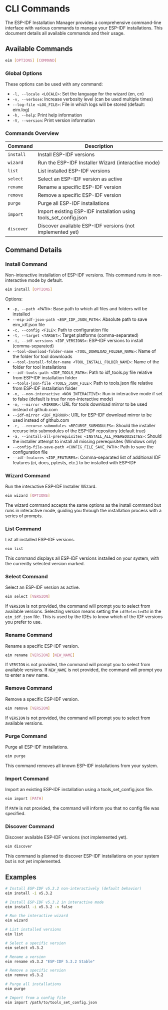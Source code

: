 # CLI Commands

The ESP-IDF Installation Manager provides a comprehensive command-line interface with various commands to manage your ESP-IDF installations. This document details all available commands and their usage.

## Available Commands

```bash
eim [OPTIONS] [COMMAND]
```

### Global Options

These options can be used with any command:

- `-l, --locale <LOCALE>`: Set the language for the wizard (en, cn)
- `-v, --verbose`: Increase verbosity level (can be used multiple times)
- `--log-file <LOG_FILE>`: File in which logs will be stored (default: eim.log)
- `-h, --help`: Print help information
- `-V, --version`: Print version information

### Commands Overview

| Command | Description |
|---------|-------------|
| `install` | Install ESP-IDF versions |
| `wizard` | Run the ESP-IDF Installer Wizard (interactive mode) |
| `list` | List installed ESP-IDF versions |
| `select` | Select an ESP-IDF version as active |
| `rename` | Rename a specific ESP-IDF version |
| `remove` | Remove a specific ESP-IDF version |
| `purge` | Purge all ESP-IDF installations |
| `import` | Import existing ESP-IDF installation using tools_set_config.json |
| `discover` | Discover available ESP-IDF versions (not implemented yet) |

## Command Details

### Install Command

Non-interactive installation of ESP-IDF versions. This command runs in non-interactive mode by default.

```bash
eim install [OPTIONS]
```

Options:
- `-p, --path <PATH>`: Base path to which all files and folders will be installed
- `--esp-idf-json-path <ESP_IDF_JSON_PATH>`: Absolute path to save eim_idf.json file
- `-c, --config <FILE>`: Path to configuration file
- `-t, --target <TARGET>`: Target platforms (comma-separated)
- `-i, --idf-versions <IDF_VERSIONS>`: ESP-IDF versions to install (comma-separated)
- `--tool-download-folder-name <TOOL_DOWNLOAD_FOLDER_NAME>`: Name of the folder for tool downloads
- `--tool-install-folder-name <TOOL_INSTALL_FOLDER_NAME>`: Name of the folder for tool installations
- `--idf-tools-path <IDF_TOOLS_PATH>`: Path to idf_tools.py file relative from ESP-IDF installation folder
- `--tools-json-file <TOOLS_JSON_FILE>`: Path to tools.json file relative from ESP-IDF installation folder
- `-n, --non-interactive <NON_INTERACTIVE>`: Run in interactive mode if set to false (default is true for non-interactive mode)
- `-m, --mirror <MIRROR>`: URL for tools download mirror to be used instead of github.com
- `--idf-mirror <IDF_MIRROR>`: URL for ESP-IDF download mirror to be used instead of github.com
- `-r, --recurse-submodules <RECURSE_SUBMODULES>`: Should the installer recurse into submodules of the ESP-IDF repository (default true)
- `-a, --install-all-prerequisites <INSTALL_ALL_PREREQUISITES>`: Should the installer attempt to install all missing prerequisites (Windows only)
- `--config-file-save-path <CONFIG_FILE_SAVE_PATH>`: Path to save the configuration file
- `--idf-features <IDF_FEATURES>`: Comma-separated list of additional IDF features (ci, docs, pytests, etc.) to be installed with ESP-IDF

### Wizard Command

Run the interactive ESP-IDF Installer Wizard.

```bash
eim wizard [OPTIONS]
```

The wizard command accepts the same options as the install command but runs in interactive mode, guiding you through the installation process with a series of prompts.

### List Command

List all installed ESP-IDF versions.

```bash
eim list
```

This command displays all ESP-IDF versions installed on your system, with the currently selected version marked.

### Select Command

Select an ESP-IDF version as active.

```bash
eim select [VERSION]
```

If `VERSION` is not provided, the command will prompt you to select from available versions. Selecting version means setting the `idfSelectedId` in the `eim_idf.json` file. This is used by the IDEs to know which of the IDF versions you prefer to use.

### Rename Command

Rename a specific ESP-IDF version.

```bash
eim rename [VERSION] [NEW_NAME]
```

If `VERSION` is not provided, the command will prompt you to select from available versions.
If `NEW_NAME` is not provided, the command will prompt you to enter a new name.

### Remove Command

Remove a specific ESP-IDF version.

```bash
eim remove [VERSION]
```

If `VERSION` is not provided, the command will prompt you to select from available versions.

### Purge Command

Purge all ESP-IDF installations.

```bash
eim purge
```

This command removes all known ESP-IDF installations from your system.

### Import Command

Import an existing ESP-IDF installation using a tools_set_config.json file.

```bash
eim import [PATH]
```

If `PATH` is not provided, the command will inform you that no config file was specified.

### Discover Command

Discover available ESP-IDF versions (not implemented yet).

```bash
eim discover
```

This command is planned to discover ESP-IDF installations on your system but is not yet implemented.

## Examples

```bash
# Install ESP-IDF v5.3.2 non-interactively (default behavior)
eim install -i v5.3.2

# Install ESP-IDF v5.3.2 in interactive mode
eim install -i v5.3.2 -n false

# Run the interactive wizard
eim wizard

# List installed versions
eim list

# Select a specific version
eim select v5.3.2

# Rename a version
eim rename v5.3.2 "ESP-IDF 5.3.2 Stable"

# Remove a specific version
eim remove v5.3.2

# Purge all installations
eim purge

# Import from a config file
eim import /path/to/tools_set_config.json
```